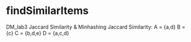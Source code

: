 # findSimilarItems
DM_lab3
Jaccard Similarity &amp; Minhashing
Jaccard Similarity:
  A = {a,d}
  B = {c}
  C = {b,d,e}
  D = {a,c,d}
